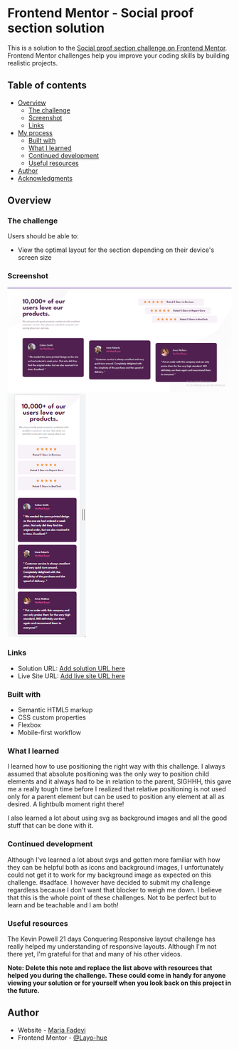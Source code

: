 # Frontend Mentor - Social proof section solution

This is a solution to the [Social proof section challenge on Frontend Mentor](https://www.frontendmentor.io/challenges/social-proof-section-6e0qTv_bA). Frontend Mentor challenges help you improve your coding skills by building realistic projects.

## Table of contents

- [Overview](#overview)
  - [The challenge](#the-challenge)
  - [Screenshot](#screenshot)
  - [Links](#links)
- [My process](#my-process)
  - [Built with](#built-with)
  - [What I learned](#what-i-learned)
  - [Continued development](#continued-development)
  - [Useful resources](#useful-resources)
- [Author](#author)
- [Acknowledgments](#acknowledgments)

## Overview

### The challenge

Users should be able to:

- View the optimal layout for the section depending on their device's screen size

### Screenshot

![](./images/Socialproof.png)
![](./images/SocialproofMobile.png)

### Links

- Solution URL: [Add solution URL here](https://your-solution-url.com)
- Live Site URL: [Add live site URL here](https://your-live-site-url.com)

### Built with

- Semantic HTML5 markup
- CSS custom properties
- Flexbox
- Mobile-first workflow

### What I learned

I learned how to use positioning the right way with this challenge. I always assumed that absolute positioning was the only way to position child elements and it always had to be in relation to the parent, SIGHHH, this gave me a really tough time before I realized that relative positioning is not used only for a parent element but can be used to position any element at all as desired. A lightbulb moment right there!

I also learned a lot about using svg as background images and all the good stuff that can be done with it.

### Continued development

Although I've learned a lot about svgs and gotten more familiar with how they can be helpful both as icons and background images, I unfortunately could not get it to work for my background image as expected on this challenge. #sadface. I however have decided to submit my challenge regardless because I don't want that blocker to weigh me down. I believe that this is the whole point of these challenges. Not to be perfect but to learn and be teachable and I am both!

### Useful resources

The Kevin Powell 21 days Conquering Responsive layout challenge has really helped my understanding of responsive layouts. Although I'm not there yet, I'm grateful for that and many of his other videos.

**Note: Delete this note and replace the list above with resources that helped you during the challenge. These could come in handy for anyone viewing your solution or for yourself when you look back on this project in the future.**

## Author

- Website - [Maria Fadeyi](https://github.com/Layo-hue)
- Frontend Mentor - [@Layo-hue](https://www.frontendmentor.io/profile/Layo-hue)
